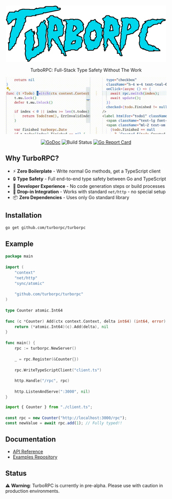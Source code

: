 <div align="center">

![logo](./logo.png)

TurboRPC: Full-Stack Type Safety Without The Work

![demo](./demo.gif)

[![GoDoc](https://godoc.org/github.com/turborpc/turborpc?status.svg)](https://godoc.org/github.com/turborpc/turborpc)
![Build Status](https://github.com/turborpc/turborpc/actions/workflows/test.yml/badge.svg)
[![Go Report Card](https://goreportcard.com/badge/github.com/turborpc/turborpc)](https://goreportcard.com/report/github.com/turborpc/turborpc)

</div>

## Why TurboRPC?

- ⚡️ **Zero Boilerplate** - Write normal Go methods, get a TypeScript client
- 🔒 **Type Safety** - Full end-to-end type safety between Go and TypeScript
- 🚀 **Developer Experience** - No code generation steps or build processes
- 🔌 **Drop-in Integration** - Works with standard `net/http` - no special setup
- 📦 **Zero Dependencies** - Uses only Go standard library

## Installation

```bash
go get github.com/turborpc/turborpc
```

## Example

```go
package main

import (
    "context"
    "net/http"
    "sync/atomic"

    "github.com/turborpc/turborpc"
)

type Counter atomic.Int64

func (c *Counter) Add(ctx context.Context, delta int64) (int64, error) {
    return (*atomic.Int64)(c).Add(delta), nil
}

func main() {
    rpc := turborpc.NewServer()

    _ = rpc.Register(&Counter{})

    rpc.WriteTypeScriptClient("client.ts")

    http.Handle("/rpc", rpc)

    http.ListenAndServe(":3000", nil)
}
```

```typescript
import { Counter } from "./client.ts";

const rpc = new Counter("http://localhost:3000/rpc");
const newValue = await rpc.add(1); // Fully typed!!
```

## Documentation

- [API Reference](https://godoc.org/github.com/turborpc/turborpc)
- [Examples Repository](https://github.com/turborpc/examples)

## Status

⚠️ **Warning**: TurboRPC is currently in pre-alpha. Please use with caution in production environments.
